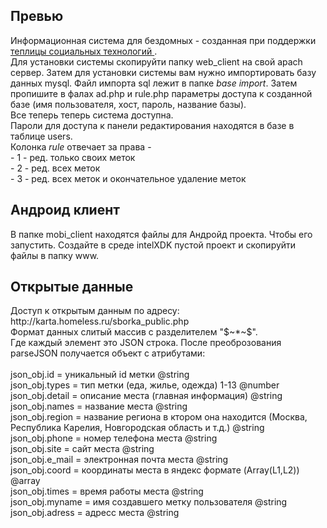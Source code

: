 <h2>Превью</h2>
Информационная система для бездомных - созданная при поддержки <a href="http://te-st.ru/">теплицы социальных технологий </a>. 
 
<br>
Для установки системы скопируйти папку web_client на свой apach сервер.
Затем для установки системы вам нужно импортировать базу данных mysql. Файл импорта sql лежит в папке <i>base import</i>.
Затем пропишите в фалах ad.php и rule.php параметры доступа к созданной базе (имя пользователя, хост, пароль, название базы). <br> 
Все теперь теперь система доступна.  <br> 
Пароли для доступа к панели редактирования находятся в базе в таблице users. <br> 
Колонка <i>rule</i> отвечает за права - <br>
 - 1 - ред. только своих меток <br> 
 - 2 - ред. всех меток <br> 
 - 3 - ред. всех меток и окончательное удаление меток <br>  

<h2>Андроид клиент</h2>
В папке mobi_client находятся файлы для Андройд проекта. Чтобы его запустить. Создайте в среде intelXDK пустой проект и скопируйти файлы в папку www. 
<h2>Открытые данные</h2>
Доступ к открытым данным по адресу: <br>
http://karta.homeless.ru/sborka_public.php<br>
Формат данных слитый массив с разделителем "$~*~$".<br>
Где каждый элемент это JSON строка. После преоброзования parseJSON получается объект с атрибутами:<br>
<br>
json_obj.id = уникальный id метки @string<br>
json_obj.types =  тип метки (еда, жилье, одежда)  1-13 @number<br>
json_obj.detail = описание места (главная информация) @string   <br>
json_obj.names = название места @string<br>
json_obj.region = название региона в ктором она находится (Москва, Республика Карелия, Новгородская область и т.д.) @string<br>
json_obj.phone = номер телефона места @string  <br>
json_obj.site = сайт места @string<br>
json_obj.e_mail = электронная почта места @string<br>
json_obj.coord = координаты места в яндекс формате (Array(L1,L2)) @array<br>
json_obj.times = время работы места @string<br>
json_obj.myname =  имя создавшего метку пользователя @string<br>
json_obj.adress = адресс места @string<br>
 

 

